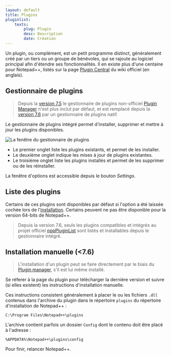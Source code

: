 ```yaml
---
layout: default
title: Plugins
pluginlist:
    texts:
        plug: Plugin
        desc: Description
        date: Création
---
```

Un plugin, ou complément, est un petit programme distinct, généralement créé par un tiers ou un groupe de bénévoles, qui se rajoute au logiciel principal afin d'étendre ses fonctionnalités. Il en existe plus d'une centaine pour Notepad++, listés sur la page [Plugin Central](http://docs.notepad-plus-plus.org/index.php?title=Plugin_Central) du wiki officiel (en anglais).

## Gestionnaire de plugins

> Depuis la [version 7.5](historique-des-versions.md) le gestionnaire de plugins non-officiel [Plugin Manager](plugins/plugin-manager.md) n'est plus inclut par défaut, et est remplacé depuis la [version 7.6](historique-des-versions.md) par un gestionnaire de plugins natif.

Le gestionnaire de plugins intégré permet d'installer, supprimer et mettre à jour les plugins disponibles.

![La fenêtre du gestionnaire de plugins](/images/plugins/pluginsadmin/npp_pluginsadmin.png)

- Le premier onglet liste les plugins existants, et permet de les installer.
- Le deuxième onglet indique les mises à jour de plugins existantes.
- Le troisième onglet liste les plugins installés et permet de les supprimer ou de les réinstaller.

La fenêtre d'options est accessible depuis le bouton *Settings*.

## Liste des plugins

Certains de ces plugins sont disponibles par défaut si l'option a été laissée cochée lors de l'[installation](installation.md). Certains peuvent ne pas être disponible pour la version 64-bits de Notepad++.

> Depuis la version 7.6, seuls les plugins compatibles et intégrés au projet officiel [nppPluginList](
https://github.com/notepad-plus-plus/nppPluginList/) sont listés et installables depuis le gestionnaire intégré.

<!-- pluginlist -->

## Installation manuelle (<7.6)

> L'installation d'un plugin peut se faire directement par le biais du [Plugin manager](plugins/plugin-manager.md), s'il est lui même installé.

Se réferer à la page du plugin pour télécharger la dernière version et suivre (si elles existent) les instructions d'installation manuelle.

Ces instructions consistent généralement à placer le ou les fichiers `.dll` contenus dans l'archive du plugin dans le répertoire `plugins` du répertoire d'installation de Notepad++ :

    C:\Program Files\Notepad++\plugins

L'archive contient parfois un dossier `Config` dont le contenu doit être placé à l'adresse :

    %APPDATA%\Notepad++\plugins\config

Pour finir, relancer Notepad++.
